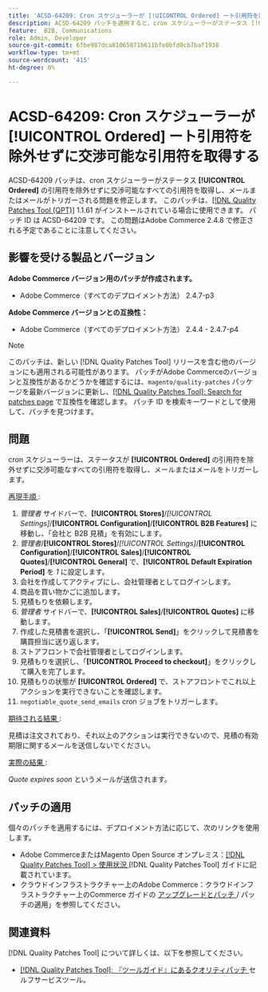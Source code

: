 ```yaml
---
title: 'ACSD-64209: Cron スケジューラーが [!UICONTROL Ordered] ート引用符を除外せずに交渉可能な引用符を取得する'
description: ACSD-64209 パッチを適用すると、cron スケジューラーがステータス [!UICONTROL Ordered] の引用符を除外せずに交渉可能なすべての引用符を取得し、メールまたはメールがトリガーされるAdobe Commerceの問題が修正されます。
feature:  B2B, Communications
role: Admin, Developer
source-git-commit: 6fbe987dca81065071b611bfe0bfd0cb7baf1938
workflow-type: tm+mt
source-wordcount: '415'
ht-degree: 0%

---
```


# ACSD-64209: Cron スケジューラーが [!UICONTROL Ordered] ート引用符を除外せずに交渉可能な引用符を取得する

ACSD-64209 パッチは、cron スケジューラーがステータス **[!UICONTROL Ordered]** の引用符を除外せずに交渉可能なすべての引用符を取得し、メールまたはメールがトリガーされる問題を修正します。 このパッチは、[[!DNL Quality Patches Tool (QPT)]](/help/tools/quality-patches-tool/quality-patches-tool-to-self-serve-quality-patches.md) 1.1.61 がインストールされている場合に使用できます。 パッチ ID は ACSD-64209 です。 この問題はAdobe Commerce 2.4.8 で修正される予定であることに注意してください。

## 影響を受ける製品とバージョン

**Adobe Commerce バージョン用のパッチが作成されます。**

* Adobe Commerce（すべてのデプロイメント方法） 2.4.7-p3

**Adobe Commerce バージョンとの互換性：**

* Adobe Commerce（すべてのデプロイメント方法） 2.4.4 - 2.4.7-p4

>[!NOTE]
>
>このパッチは、新しい [!DNL Quality Patches Tool] リリースを含む他のバージョンにも適用される可能性があります。 パッチがAdobe Commerceのバージョンと互換性があるかどうかを確認するには、`magento/quality-patches` パッケージを最新バージョンに更新し、[[!DNL Quality Patches Tool]: Search for patches page](https://experienceleague.adobe.com/tools/commerce-quality-patches/index.html) で互換性を確認します。 パッチ ID を検索キーワードとして使用して、パッチを見つけます。

## 問題

cron スケジューラーは、ステータスが **[!UICONTROL Ordered]** の引用符を除外せずに交渉可能なすべての引用符を取得し、メールまたはメールをトリガーします。

<u> 再現手順 </u>:


1. *管理者* サイドバーで、**[!UICONTROL Stores]**/*[!UICONTROL Settings]*/**[!UICONTROL Configuration]**/**[!UICONTROL B2B Features]** に移動し、「会社と B2B 見積」を有効にします。
1. *管理者*/**[!UICONTROL Stores]**/*[!UICONTROL Settings]*/**[!UICONTROL Configuration]**/**[!UICONTROL Sales]**/**[!UICONTROL Quotes]**/**[!UICONTROL General]** で、**[!UICONTROL Default Expiration Period]** を *1* に設定します。
1. 会社を作成してアクティブにし、会社管理者としてログインします。
1. 商品を買い物かごに追加します。
1. 見積もりを依頼します。
1. *管理者* サイドバーで、**[!UICONTROL Sales]**/**[!UICONTROL Quotes]** に移動します。
1. 作成した見積書を選択し、「**[!UICONTROL Send]**」をクリックして見積書を購買担当に送り返します。
1. ストアフロントで会社管理者としてログインします。
1. 見積もりを選択し、「**[!UICONTROL Proceed to checkout]**」をクリックして購入を完了します。
1. 見積もりの状態が **[!UICONTROL Ordered]** で、ストアフロントでこれ以上アクションを実行できないことを確認します。
1. `negotiable_quote_send_emails` cron ジョブをトリガーします。


<u> 期待される結果 </u>:

見積は注文されており、それ以上のアクションは実行できないので、見積の有効期限に関するメールを送信しないでください。

<u> 実際の結果 </u>:

*Quote expires soon* というメールが送信されます。

## パッチの適用

個々のパッチを適用するには、デプロイメント方法に応じて、次のリンクを使用します。

* Adobe CommerceまたはMagento Open Source オンプレミス：[[!DNL Quality Patches Tool] > 使用状況 ](/help/tools/quality-patches-tool/usage.md) [!DNL Quality Patches Tool] ガイドに記載されています。
* クラウドインフラストラクチャー上のAdobe Commerce：クラウドインフラストラクチャー上のCommerce ガイドの [ アップグレードとパッチ ](https://experienceleague.adobe.com/docs/commerce-cloud-service/user-guide/develop/upgrade/apply-patches.html)/ パッチの適用」を参照してください。

## 関連資料

[!DNL Quality Patches Tool] について詳しくは、以下を参照してください。

* [[!DNL Quality Patches Tool]: 『ツールガイド』にあるクオリティパッチ ](/help/tools/quality-patches-tool/quality-patches-tool-to-self-serve-quality-patches.md) セルフサービスツール。
